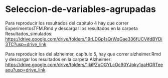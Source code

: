 # Seleccion-de-variables-agrupadas

Para reproducir los resultados del capítulo 4 hay que correr ExperimentosTFM.Rmd y descargar los resultados en la carpeta Resultados_simulados:
https://drive.google.com/drive/folders/19rLDGp1sQrWqGae336fUCVifdBYDi3TC?usp=drive_link

Para reproducir los del alzheimer, capítulo 5, hay que correr alzheimer.Rmd y descargar los resultados en la carpeta Alzheimer: https://drive.google.com/drive/folders/1ikiPZoOGYLcOc90YJpky1qaHGRTeeaou?usp=drive_link
